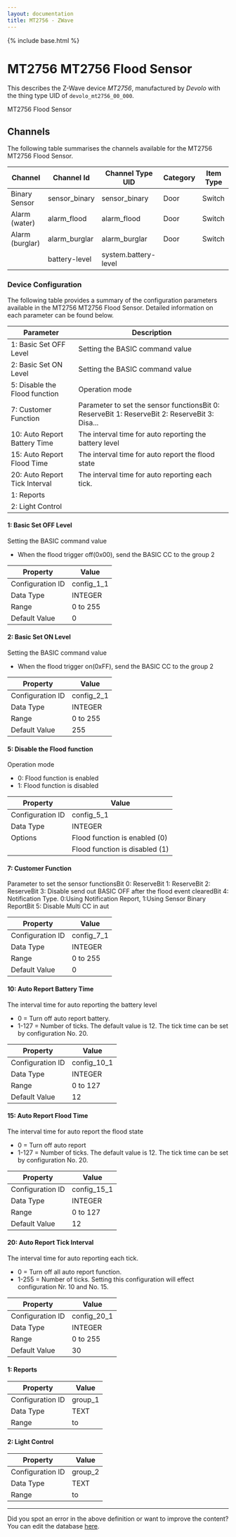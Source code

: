 ```yaml
---
layout: documentation
title: MT2756 - ZWave
---
```


{% include base.html %}

# MT2756 MT2756 Flood Sensor

This describes the Z-Wave device *MT2756*, manufactured by *Devolo* with the thing type UID of ```devolo_mt2756_00_000```. 

MT2756 Flood Sensor


## Channels
The following table summarises the channels available for the MT2756 MT2756 Flood Sensor.

| Channel | Channel Id | Channel Type UID | Category | Item Type |
|---------|------------|------------------|----------|-----------|
| Binary Sensor | sensor_binary | sensor_binary | Door | Switch |
| Alarm (water) | alarm_flood | alarm_flood | Door | Switch |
| Alarm (burglar) | alarm_burglar | alarm_burglar | Door | Switch |
|  | battery-level | system.battery-level |  |  |


### Device Configuration
The following table provides a summary of the configuration parameters available in the MT2756 MT2756 Flood Sensor.
Detailed information on each parameter can be found below.

| Parameter   | Description |
|-------------|-------------|
| 1: Basic Set OFF Level | Setting the BASIC command value |
| 2: Basic Set ON Level | Setting the BASIC command value |
| 5: Disable the Flood function | Operation mode |
| 7: Customer Function | Parameter to set the sensor functionsBit 0: ReserveBit 1: ReserveBit 2: ReserveBit 3: Disa... |
| 10: Auto Report Battery Time | The interval time for auto reporting the battery level |
| 15: Auto Report Flood Time | The interval time for auto report the flood state |
| 20: Auto Report Tick Interval | The interval time for auto reporting each tick. |
| 1: Reports |  |
| 2: Light Control |  |


#### 1: Basic Set OFF Level

Setting the BASIC command value  


 *  When the flood trigger off(0x00), send the BASIC CC to the group 2


| Property         | Value    |
|------------------|----------|
| Configuration ID | config_1_1 |
| Data Type        | INTEGER |
| Range | 0 to 255 |
| Default Value | 0 |


#### 2: Basic Set ON Level

Setting the BASIC command value  


 *  When the flood trigger on(0xFF), send the BASIC CC to the group 2


| Property         | Value    |
|------------------|----------|
| Configuration ID | config_2_1 |
| Data Type        | INTEGER |
| Range | 0 to 255 |
| Default Value | 255 |


#### 5: Disable the Flood function

Operation mode  


 *  0: Flood function is enabled
 *  1: Flood function is disabled


| Property         | Value    |
|------------------|----------|
| Configuration ID | config_5_1 |
| Data Type        | INTEGER || Default Value | 0 |
| Options | Flood function is enabled (0) |
|  | Flood function is disabled (1) |


#### 7: Customer Function

Parameter to set the sensor functionsBit 0: ReserveBit 1: ReserveBit 2: ReserveBit 3: Disable send out BASIC OFF after the flood event clearedBit 4: Notification Type. 0:Using Notification Report, 1:Using Sensor Binary ReportBit 5: Disable Multi CC in aut


| Property         | Value    |
|------------------|----------|
| Configuration ID | config_7_1 |
| Data Type        | INTEGER |
| Range | 0 to 255 |
| Default Value | 0 |


#### 10: Auto Report Battery Time

The interval time for auto reporting the battery level  


 *  0 = Turn off auto report battery.
 *  1-127 = Number of ticks. The default value is 12. The tick time can be set by configuration No. 20.


| Property         | Value    |
|------------------|----------|
| Configuration ID | config_10_1 |
| Data Type        | INTEGER |
| Range | 0 to 127 |
| Default Value | 12 |


#### 15: Auto Report Flood Time

The interval time for auto report the flood state  


 *  0 = Turn off auto report
 *  1-127 = Number of ticks. The default value is 12. The tick time can be set by configuration No. 20.


| Property         | Value    |
|------------------|----------|
| Configuration ID | config_15_1 |
| Data Type        | INTEGER |
| Range | 0 to 127 |
| Default Value | 12 |


#### 20: Auto Report Tick Interval

The interval time for auto reporting each tick.  


 *  0 = Turn off all auto report function.
 *  1-255 = Number of ticks. Setting this configuration will effect configuration Nr. 10 and No. 15.


| Property         | Value    |
|------------------|----------|
| Configuration ID | config_20_1 |
| Data Type        | INTEGER |
| Range | 0 to 255 |
| Default Value | 30 |


#### 1: Reports


| Property         | Value    |
|------------------|----------|
| Configuration ID | group_1 |
| Data Type        | TEXT |
| Range |  to  |


#### 2: Light Control


| Property         | Value    |
|------------------|----------|
| Configuration ID | group_2 |
| Data Type        | TEXT |
| Range |  to  |


---

Did you spot an error in the above definition or want to improve the content?
You can edit the database [here](http://www.cd-jackson.com/index.php/zwave/zwave-device-database/zwave-device-list/devicesummary/489).
